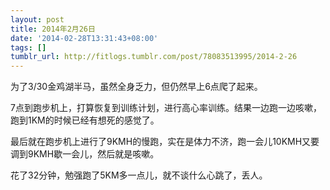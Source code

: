 ```yaml
---
layout: post
title: 2014年2月26日
date: '2014-02-28T13:31:43+08:00'
tags: []
tumblr_url: http://fitlogs.tumblr.com/post/78083513995/2014-2-26
---
```

为了3/30金鸡湖半马，虽然全身乏力，但仍然早上6点爬了起来。

7点到跑步机上，打算恢复到训练计划，进行高心率训练。结果一边跑一边咳嗽，跑到1KM的时候已经有想死的感觉了。

最后就在跑步机上进行了9KMH的慢跑，实在是体力不济，跑一会儿10KMH又要调到9KMH歇一会儿，然后就是咳嗽。

花了32分钟，勉强跑了5KM多一点儿，就不谈什么心跳了，丢人。
